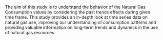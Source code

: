 The aim of this study is to understand the behavior of the Natural Gas Consumption values by considering the past trends effects during given time frame. This study provides an in-depth look at time series data on natural gas use, improving our understanding of consumption patterns and providing valuable information on long-term trends and dynamics in the use of natural gas resources.
